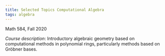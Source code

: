 ```yaml
---
title: Selected Topics Computational Algebra
tags: algebra
---
```


Math 584, Fall 2020<!--more-->

*Course description*: Introductory algebraic geometry based on computational methods in polynomial rings, particularly methods based on Gröbner bases.
